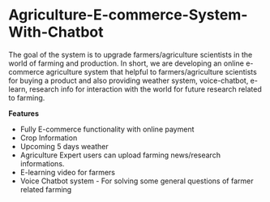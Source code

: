 # Agriculture-E-commerce-System-With-Chatbot

The goal of the system is to upgrade farmers/agriculture scientists in the world of farming and production. In short, we are developing an online e-commerce agriculture system that helpful to farmers/agriculture scientists for buying a product and also providing weather system, voice-chatbot, e-learn, research info for interaction with the world for future research related to farming.

**Features**
  -  Fully E-commerce functionality with online payment
  -  Crop Information
  -  Upcoming 5 days weather
  -  Agriculture Expert users can upload farming news/research informations.
  -  E-learning video for farmers
  -  Voice Chatbot system - For solving some general questions of farmer related farming

  
